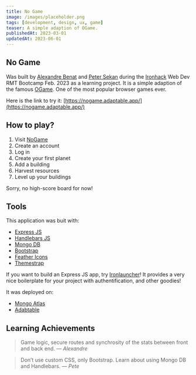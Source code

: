 ```yaml
---
title: No Game
image: /images/placeholder.png
tags: [development, design, ux, game]
teaser: A simple adaption of OGame.
publishedAt: 2023-03-01
updatedAt: 2023-06-01
---
```


## No Game

Was built by [Alexandre Benat](https://github.com/ABenat1988) and [Peter Sekan](https://github.com/PDXIII) during the [Ironhack](https://www.ironhack.com/) Web Dev RMT Bootcamp Feb. 2023 as a learning project.
It is a simple adaption of the famous [OGame](https://gameforge.com/en-GB/play/ogame). One of the most popular browser games ever.

Here is the link to try it: [https://nogame.adaptable.app/](https://nogame.adaptable.app/)

## How to play?

1. Visit [NoGame](https://nogame.adaptable.app/)
2. Create an account
3. Log in
4. Create your first planet
5. Add a building
6. Harvest resources
7. Level up your buildings

Sorry, no high-score board for now!

## Tools

This application was buit with:

- [Express JS](https://expressjs.com/)
- [Handlebars JS](https://handlebarsjs.com/)
- [Mongo DB](https://www.mongodb.com/)
- [Bootstrap](https://getbootstrap.com/)
- [Feather Icons](https://feathericons.com/)
- [Themestrap](https://themestr.app/)

If you want to build an Express JS app, try [Ironlauncher](https://github.com/ironhack-edu/ironlauncher)! It provides a very nice boilerplate for your project with authentification, and other goodies!

It was deployed on:

- [Mongo Atlas](https://www.mongodb.com/atlas)
- [Adabtable](https://adaptable.io/)

## Learning Achievements

> Game logic, secure routes and synchrosity of the stats between front and back end.
> _— Alexandre_

> Don’t use custom CSS, only Bootstrap. Learn about using Mongo DB and Handlebars.
> _— Pete_
